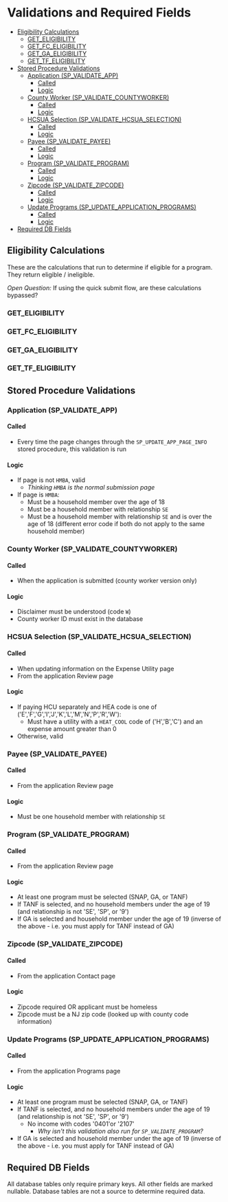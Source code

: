 # Validations and Required Fields

- [Eligibility Calculations](#eligibility-calculations)
  - [GET_ELIGIBILITY](#get_eligibility)
  - [GET_FC_ELIGIBILITY](#get_fc_eligibility)
  - [GET_GA_ELIGIBILITY](#get_ga_eligibility)
  - [GET_TF_ELIGIBILITY](#get_tf_eligibility)
- [Stored Procedure Validations](#stored-procedure-validations)
  - [Application (SP_VALIDATE_APP)](#application-sp_validate_app)
    - [Called](#called)
    - [Logic](#logic)
  - [County Worker (SP_VALIDATE_COUNTYWORKER)](#county-worker-sp_validate_countyworker)
    - [Called](#called-1)
    - [Logic](#logic-1)
  - [HCSUA Selection (SP_VALIDATE_HCSUA_SELECTION)](#hcsua-selection-sp_validate_hcsua_selection)
    - [Called](#called-2)
    - [Logic](#logic-2)
  - [Payee (SP_VALIDATE_PAYEE)](#payee-sp_validate_payee)
    - [Called](#called-3)
    - [Logic](#logic-3)
  - [Program (SP_VALIDATE_PROGRAM)](#program-sp_validate_program)
    - [Called](#called-4)
    - [Logic](#logic-4)
  - [Zipcode (SP_VALIDATE_ZIPCODE)](#zipcode-sp_validate_zipcode)
    - [Called](#called-5)
    - [Logic](#logic-5)
  - [Update Programs (SP_UPDATE_APPLICATION_PROGRAMS)](#update-programs-sp_update_application_programs)
    - [Called](#called-6)
    - [Logic](#logic-6)
- [Required DB Fields](#required-db-fields)


## Eligibility Calculations

These are the calculations that run to determine if eligible for a program. They return eligible / ineligible.

_Open Question:_ If using the quick submit flow, are these calculations bypassed?


### GET_ELIGIBILITY


### GET_FC_ELIGIBILITY


### GET_GA_ELIGIBILITY


### GET_TF_ELIGIBILITY



## Stored Procedure Validations

### Application (SP_VALIDATE_APP)

#### Called

* Every time the page changes through the `SP_UPDATE_APP_PAGE_INFO` stored procedure, this validation is run

#### Logic

* If page is not `HMBA`, valid
  * _Thinking `HMBA` is the normal submission page_
* If page is `HMBA`:
  * Must be a household member over the age of 18
  * Must be a household member with relationship `SE`
  * Must be a household member with relationship `SE` and is over the age of 18 (different error code if both do not apply to the same household member)


### County Worker (SP_VALIDATE_COUNTYWORKER)

#### Called

* When the application is submitted (county worker version only)

#### Logic

* Disclaimer must be understood (code `W`)
* County worker ID must exist in the database


### HCSUA Selection (SP_VALIDATE_HCSUA_SELECTION)

#### Called

* When updating information on the Expense Utility page
* From the application Review page

#### Logic

* If paying HCU separately and HEA code is one of ('E','F','G','I','J','K','L','M','N','P','R','W'):
  * Must have a utility with a `HEAT_COOL` code of ('H','B','C') and an expense amount greater than 0
* Otherwise, valid


### Payee (SP_VALIDATE_PAYEE)

#### Called

* From the application Review page

#### Logic

* Must be one household member with relationship `SE`


### Program (SP_VALIDATE_PROGRAM)

#### Called

* From the application Review page

#### Logic

* At least one program must be selected (SNAP, GA, or TANF)
* If TANF is selected, and no household members under the age of 19 (and relationship is not 'SE', 'SP', or '9')
* If GA is selected and household member under the age of 19 (inverse of the above - i.e. you must apply for TANF instead of GA)


### Zipcode (SP_VALIDATE_ZIPCODE)

#### Called

* From the application Contact page

#### Logic

* Zipcode required OR applicant must be homeless
* Zipcode must be a NJ zip code (looked up with county code information)


### Update Programs (SP_UPDATE_APPLICATION_PROGRAMS)

#### Called

* From the application Programs page

#### Logic

* At least one program must be selected (SNAP, GA, or TANF)
* If TANF is selected, and no household members under the age of 19 (and relationship is not 'SE', 'SP', or '9')
  * No income with codes '0401'or '2107'
    * _Why isn't this validation also run for `SP_VALIDATE_PROGRAM`?_
* If GA is selected and household member under the age of 19 (inverse of the above - i.e. you must apply for TANF instead of GA)


## Required DB Fields

All database tables only require primary keys. All other fields are marked nullable. Database tables are not a source to determine required data.
